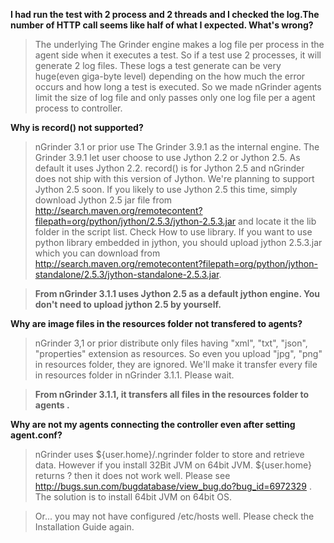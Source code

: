 **I had run the test with 2 process and 2 threads and I checked the log.The number of HTTP call seems like half of what I expected. What's wrong?**

> The underlying The Grinder engine makes a log file per process in the agent side when it executes a test. So if a test use 2 processes, it will generate 2 log files. These logs a test generate can be very huge(even giga-byte level) depending on the how much the error occurs and how long a test is executed. So we made nGrinder agents limit the size of log file and only passes only one log file per a agent process to controller. 

**Why is record() not supported?**

> nGrinder 3.1 or prior use The Grinder 3.9.1 as the internal engine. The Grinder 3.9.1 let user choose to use Jython 2.2 or Jython 2.5. As default it uses Jython 2.2. record() is for Jython 2.5 and nGrinder does not ship with this version of Jython. We're planning to support Jython 2.5 soon. If you likely to use Jython 2.5 this time, simply download Jython 2.5 jar file from http://search.maven.org/remotecontent?filepath=org/python/jython/2.5.3/jython-2.5.3.jar and locate it the lib folder in the script list. Check How to use library. If you want to use python library embedded in jython, you should upload jython 2.5.3.jar which you can download from http://search.maven.org/remotecontent?filepath=org/python/jython-standalone/2.5.3/jython-standalone-2.5.3.jar.

>**From nGrinder 3.1.1 uses Jython 2.5 as a default jython engine. You don't need to upload jython 2.5 by yourself.**

**Why are image files in the resources folder not transfered to agents?**

> nGrinder 3,1 or prior distribute only files having "xml", "txt", "json", "properties" extension as resources. So even you upload "jpg", "png" in resources folder, they are ignored. We'll make it transfer every file in resources folder in nGrinder 3.1.1. Please wait.

>**From nGrinder 3.1.1, it transfers all files in the resources folder to agents .**

**Why are not my agents connecting the controller even after setting agent.conf?**

> nGrinder uses ${user.home}/.ngrinder folder to store and retrieve data. However if you install 32Bit JVM on 64bit JVM. ${user.home} returns ? then it does not work well. Please see http://bugs.sun.com/bugdatabase/view_bug.do?bug_id=6972329 . The solution is to install 64bit JVM on 64bit OS.

>Or... you may not have configured /etc/hosts well. Please check the Installation Guide again.